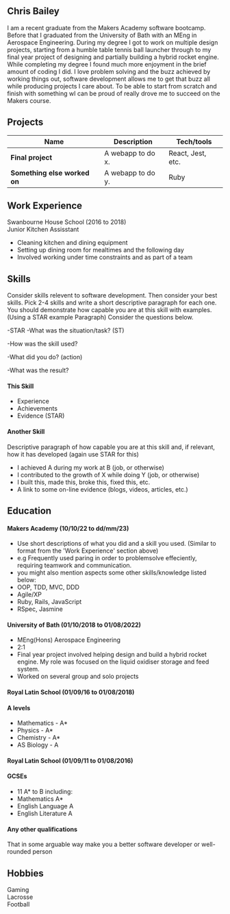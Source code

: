 ## Chris Bailey

I am a recent graduate from the Makers Academy software bootcamp. Before that I graduated from the University of Bath with an MEng in Aerospace Engineering. During my degree I got to work on multiple design projects, starting from a humble table tennis ball launcher through to my final year project of designing and partially building a hybrid rocket engine. While completing my degree I found much more enjoyment in the brief amount of coding I did. I love problem solving and the buzz achieved by working things out, software development allows me to get that buzz all while producing projects I care about. To be able to start from scratch and finish with something wI can be proud of really drove me to succeed on the Makers course.

## Projects

| Name                         | Description       | Tech/tools        |
| ---------------------------- | ----------------- | ----------------- |
| **Final project**            | A webapp to do x. | React, Jest, etc. |
| **Something else worked on** | A webapp to do y. | Ruby              |

## Work Experience

Swanbourne House School (2016 to 2018)  
Junior Kitchen Assisstant

- Cleaning kitchen and dining equipment
- Setting up dining room for mealtimes and the following day
- Involved working under time constraints and as part of a team

## Skills

Consider skills relevent to software development. Then consider your best skills. Pick 2-4 skills and write a short descriptive paragraph for each one. You should demonstrate how capable you are at this skill with examples.
(Using a STAR example Paragraph) Consider the questions below.

-STAR
-What was the situation/task? (ST)

-How was the skill used?

-What did you do? (action)

-What was the result?


#### This Skill

- Experience
- Achievements
- Evidence (STAR)

#### Another Skill

Descriptive paragraph of how capable you are at this skill and, if relevant, how it has developed (again use STAR for this)

- I achieved A during my work at B (job, or otherwise)
- I contributed to the growth of X while doing Y (job, or otherwise)
- I built this, made this, broke this, fixed this, etc.
- A link to some on-line evidence (blogs, videos, articles, etc.)

## Education

#### Makers Academy (10/10/22 to dd/mm/23)
- Use short descriptions of what you did and a skill you used. (Similar to format from the 'Work Experience' section above)
- e.g Frequently used paring in order to problemsolve effeciently, requiring teamwork and communication.
- you might also mention aspects some other skills/knowledge listed below: 
- OOP, TDD, MVC, DDD
- Agile/XP
- Ruby, Rails, JavaScript
- RSpec, Jasmine

#### University of Bath (01/10/2018 to 01/08/2022)

- MEng(Hons) Aerospace Engineering
- 2:1
- Final year project involved helping design and build a hybrid rocket engine. My role was focused on the liquid oxidiser storage and feed system.
- Worked on several group and solo projects

#### Royal Latin School (01/09/16 to 01/08/2018)

#### A levels
- Mathematics - A*
- Physics - A*
- Chemistry - A*
- AS Biology - A

#### Royal Latin School (01/09/11 to 01/08/2016)

#### GCSEs
- 11 A* to B including:
- Mathematics A*
- English Language A
- English Literature A

#### Any other qualifications

That in some arguable way make you a better software developer or well-rounded person

## Hobbies

Gaming  
Lacrosse  
Football
